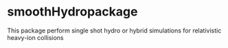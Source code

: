 smoothHydropackage
==================

This package perform single shot hydro or hybrid simulations for relativistic heavy-ion collisions
